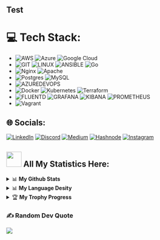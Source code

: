 ## Test

# 💻 Tech Stack:

* ![AWS](https://img.shields.io/badge/AWS-%23FF9900.svg?style=flat&logo=amazon-aws&logoColor=white) ![Azure](https://img.shields.io/badge/Azure-%230072C6.svg?style=flat&logo=microsoftazure&logoColor=white) ![Google Cloud](https://img.shields.io/badge/GoogleCloud-%234285F4.svg?style=flat&logo=google-cloud&logoColor=white) <br>
* ![GIT](https://img.shields.io/badge/Git-fc6d26?style=flat&logo=git&logoColor=white) ![LINUX](https://img.shields.io/badge/Linux-FCC624?style=flat&logo=linux&logoColor=black) ![ANSIBLE](https://img.shields.io/badge/Ansible-%231A1918.svg?style=flat&logo=ansible&logoColor=white) ![Go](https://img.shields.io/badge/GO-%2300ADD8.svg?style=flat&logo=go&logoColor=white) <br>
* ![Nginx](https://img.shields.io/badge/Nginx-%23009639.svg?style=flat&logo=nginx&logoColor=white) ![Apache](https://img.shields.io/badge/Apache-%23D42029.svg?style=flat&logo=apache&logoColor=white) <br>
* ![Postgres](https://img.shields.io/badge/Postgres-%23316192.svg?style=flat&logo=postgresql&logoColor=white) ![MySQL](https://img.shields.io/badge/MySql-%2300000f.svg?style=flat&logo=mysql&logoColor=white) <br>
* ![AZUREDEVOPS](https://img.shields.io/badge/AzureDevops-0078D7.svg?style=flat&logo=azuredevops&logoColor=white&color=%230078D7) <br>
* ![Docker](https://img.shields.io/badge/Docker-%230db7ed.svg?style=flat&logo=docker&logoColor=white) ![Kubernetes](https://img.shields.io/badge/Kubernetes-%23326ce5.svg?style=flat&logo=kubernetes&logoColor=white) ![Terraform](https://img.shields.io/badge/Terraform-%235835CC.svg?style=flat&logo=terraform&logoColor=white) <br>
* ![FLUENTD](https://img.shields.io/badge/Fluentd-0E83C8.svg?style=flat&logo=fluentd&logoColor=white&color=%230E83C8) ![GRAFANA](https://img.shields.io/badge/Grafana-F46800.svg?style=flat&logo=grafana&logoColor=white&color=%23F46800) ![KIBANA](https://img.shields.io/badge/Kibana-005571.svg?style=flat&logo=kibana&logoColor=white&color=%23005571) ![PROMETHEUS](https://img.shields.io/badge/Prometheus-E6522C.svg?style=flat&logo=prometheus&logoColor=white&color=%23E6522C) <br>
* ![Vagrant](https://img.shields.io/badge/Vagrant-%231563FF.svg?style=flat&logo=vagrant&logoColor=white) <br>

## 🌐 Socials:
[![LinkedIn](https://img.shields.io/badge/LinkedIn-%230077B5.svg?logo=linkedin&logoColor=white)](https://linkedin.com/in/gtamilvanan17)
[![Discord](https://img.shields.io/badge/Discord-%237289DA.svg?logo=discord&logoColor=white)](https://discord.gg/8pDBg6HWKg)  [![Medium](https://img.shields.io/badge/Medium-12100E?logo=medium&logoColor=white)](https://cdops1official.medium.com/) [![Hashnode](https://img.shields.io/badge/Hashnode-0078D6?logo=hashnode&logoColor=white)](https://cdops1official.hashnode.dev) [![Instagram](https://img.shields.io/badge/Instagram-%23E4405F.svg?logo=Instagram&logoColor=white)](https://instagram.com/gtamilvanan17)

## <img src="https://media.giphy.com/media/ZCN6F3FAkwsyOGU2RS/giphy.gif" width="40"> **All My Statistics Here:**

<details>
  <summary>📊 <b>My Github Stats</b></summary>
 <br />
 <p align="center">

  <a href="https://github.com/gtamilvanan17/github-readme-stats">
    <img align="center" src="https://github-readme-stats.vercel.app/api?username=gtamilvanan17&show_icons=true&theme=radical&show=reviews,prs_merged,prs_merged_percentage&border_radius=20" />
  </a>
 </p>
</details>

<details>
  <summary>📊 <b>My Language Desity</b></summary>
 <br />
 <p align="center">

  <a href="https://github.com/gtamilvanan17/github-readme-stats">
    <img align="center" src="https://github-readme-stats.vercel.app/api/top-langs/?username=gtamilvanan17&theme=radical&border_radius=20&layout=pie" />
  </a>
 </p>
</details>

<details>
 <summary>🏆 <b>My Trophy Progress</b></summary>
 <br />
 <p align="center">
  <a href="https://github.com/ryo-ma/github-profile-trophy">
   <img src="https://github-profile-trophy.vercel.app/?username=gtamilvanan17&title=MultiLanguage,Repositories,Commits,PullRequest,Stars,Followers,Issues,Experience&column=4&row=2&theme=radical&border_radius=20"/>

  </a>
 </p>
</details>
  
### ✍️ Random Dev Quote
![](https://quotes-github-readme.vercel.app/api?type=horizontal&theme=radical&border=true)
